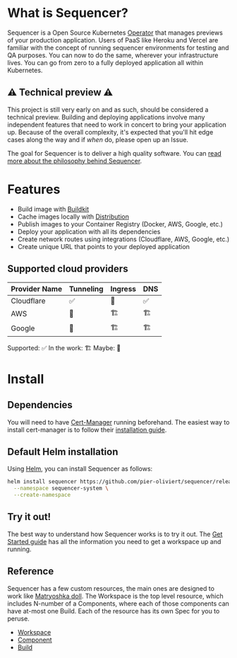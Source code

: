 # What is Sequencer?
Sequencer is a Open Source Kubernetes [Operator](https://kubernetes.io/docs/concepts/extend-kubernetes/operator/) that manages previews of your production application. Users of PaaS like Heroku and Vercel are familiar with the concept of running sequencer environments for testing and QA purposes. You can now to do the same, wherever your infrastructure lives. You can go from zero to a fully deployed application all within Kubernetes.

## ⚠️ Technical preview ⚠️
This project is still very early on and as such, should be considered a technical preview. Building and deploying applications involve many independent features that need to work in concert to bring your application up. Because of the overall complexity, it's expected that you'll hit edge cases along the way and if _when_ do, please open up an Issue.

The goal for Sequencer is to deliver a high quality software. You can [read more about the philosophy behind Sequencer](./PHILOSOPHY.md).

# Features

- Build image with [Buildkit](https://docs.docker.com/build/buildkit/)
- Cache images locally with [Distribution](https://github.com/distribution/distribution)
- Publish images to your Container Registry (Docker, AWS, Google, etc.)
- Deploy your application with all its dependencies
- Create network routes using integrations (Cloudflare, AWS, Google, etc.)
- Create unique URL that points to your deployed application

## Supported cloud providers

|Provider Name|Tunneling|Ingress|DNS|
|:--------|-|-|-|
|Cloudflare|✅|🤞|✅|
|AWS|🤞|🏗️|🏗️|
|Google|🤞|🏗️|🏗️|

Supported: ✅ In the work: 🏗️ Maybe: 🤞

# Install

## Dependencies

You will need to have [Cert-Manager](https://cert-manager.io/) running beforehand. The easiest way to install cert-manager is to follow their [installation guide](https://cert-manager.io/docs/installation/).

## Default Helm installation
Using [Helm](https://helm.sh/), you can install Sequencer as follows:

```sh
helm install sequencer https://github.com/pier-oliviert/sequencer/releases/download/v0.1/sequencer-0.1.0.tgz \
  --namespace sequencer-system \
  --create-namespace
```

## Try it out!

The best way to understand how Sequencer works is to try it out. The [Get Started guide](./GET_STARTED.md) has all the information you need to get a workspace up and running.

## Reference

Sequencer has a few custom resources, the main ones are designed to work like [Matryoshka doll](https://en.wikipedia.org/wiki/Matryoshka_doll). The Workspace is the top level resource, which includes N-number of a Components, where each of those components can have at-most one Build. Each of the resource has its own Spec for you to peruse.

- [Workspace](./docs/specs/workspace.md)
- [Component](./docs/specs/component.md)
- [Build](./docs/specs/build.md)